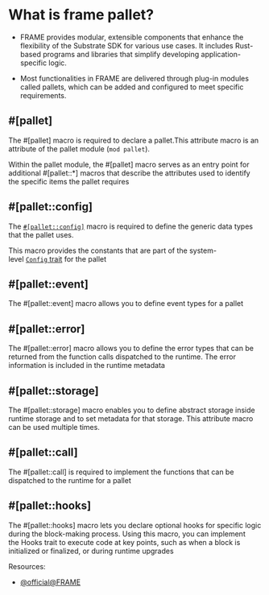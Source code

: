 
# What is frame pallet? 


- FRAME provides modular, extensible components that enhance the flexibility of the Substrate SDK for various use cases. It includes Rust-based programs and libraries that simplify developing application-specific logic. 

- Most functionalities in FRAME are delivered through plug-in modules called pallets, which can be added and configured to meet specific requirements.

## #[pallet]
The #[pallet] macro is required to declare a pallet.This attribute macro is an attribute of the pallet module (`mod pallet`). 

Within the pallet module, the #[pallet] macro serves as an entry point for additional #[pallet::*] macros that describe the attributes used to identify the specific items the pallet requires

## #[pallet::config]

The [`#[pallet::config]`](https://paritytech.github.io/substrate/master/frame_support/attr.pallet.html#config-trait-palletconfig-mandatory) macro is required to define the generic data types that the pallet uses.

This macro provides the constants that are part of the system-level [`Config` trait](https://paritytech.github.io/substrate/master/frame_system/pallet/trait.Config.html) for the pallet


## #[pallet::event]

The #[pallet::event] macro allows you to define event types for a pallet

## #[pallet::error]

The #[pallet::error] macro allows you to define the error types that can be returned from the function calls dispatched to the runtime. The error information is included in the runtime metadata

## #[pallet::storage]
The #[pallet::storage] macro enables you to define abstract storage inside runtime storage and to set metadata for that storage. This attribute macro can be used multiple times.

## #[pallet::call]

The #[pallet::call] is required to implement the functions that can be dispatched to the runtime for a pallet

## #[pallet::hooks]

The #[pallet::hooks] macro lets you declare optional hooks for specific logic during the block-making process. Using this macro, you can implement the Hooks trait to execute code at key points, such as when a block is initialized or finalized, or during runtime upgrades



Resources:
- [@official@FRAME](https://docs.substrate.io/reference/frame-pallets/)

